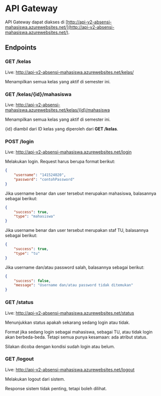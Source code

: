 # API Gateway

API Gateway dapat diakses di [http://api-v2-absensi-mahasiswa.azurewebsites.net/](http://api-v2-absensi-mahasiswa.azurewebsites.net/).

## Endpoints

### GET /kelas

Live: http://api-v2-absensi-mahasiswa.azurewebsites.net/kelas/

Menampilkan semua kelas yang aktif di semester ini.

### GET /kelas/{id}/mahasiswa

Live: http://api-v2-absensi-mahasiswa.azurewebsites.net/kelas/{id}/mahasiswa

Menampilkan semua kelas yang aktif di semester ini.

{id} diambil dari ID kelas yang diperoleh dari **GET /kelas**.

### POST /login

Live: http://api-v2-absensi-mahasiswa.azurewebsites.net/login

Melakukan login. Request harus berupa format berikut:

```JSON
{
	"username": "141524020",
	"password": "contohPassword"
}
```

Jika username benar dan user tersebut merupakan mahasiswa, balasannya sebagai berikut:

```JSON
{
    "success": true,
    "type": "mahasiswa"
}
```

Jika username benar dan user tersebut merupakan staf TU, balasannya sebagai berikut:

```json
{
    "success": true,
    "type": "tu"
}
```

Jika username dan/atau password salah, balasannya sebagai berikut:

```json
{
    "success": false,
    "message": "Username dan/atau password tidak ditemukan"
}
```

### GET /status

Live: http://api-v2-absensi-mahasiswa.azurewebsites.net/status

Menunjukkan status apakah sekarang sedang login atau tidak.

Format jika sedang login sebagai mahasiswa, sebagai TU, atau tidak login akan berbeda-beda. Tetapi semua punya kesamaan: ada atribut status.

Silakan dicoba dengan kondisi sudah login atau belum.

### GET /logout

Live: http://api-v2-absensi-mahasiswa.azurewebsites.net/logout

Melakukan logout dari sistem.

Response sistem tidak penting, tetapi boleh dilihat.



